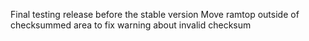 Final testing release before the stable version
Move ramtop outside of checksummed area to fix warning about invalid checksum

